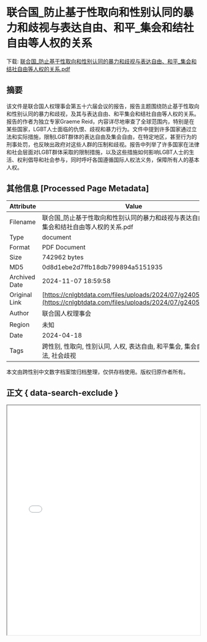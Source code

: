 # 联合国_防止基于性取向和性别认同的暴力和歧视与表达自由、和平_集会和结社自由等人权的关系

<!-- tcd_download_link -->
下载: <a href="../联合国_防止基于性取向和性别认同的暴力和歧视与表达自由、和平_集会和结社自由等人权的关系.pdf" download>联合国_防止基于性取向和性别认同的暴力和歧视与表达自由、和平_集会和结社自由等人权的关系.pdf</a>
<!-- tcd_download_link_end -->

## 摘要

<!-- tcd_abstract -->
该文件是联合国人权理事会第五十六届会议的报告，报告主题围绕防止基于性取向和性别认同的暴力和歧视，及其与表达自由、和平集会和结社自由等人权的关系。报告的作者为独立专家Graeme Reid，内容详尽地审查了全球范围内，特别是在某些国家，LGBT人士面临的仇恨、歧视和暴力行为。文件中提到许多国家通过立法和实际措施，限制LGBT群体的表达自由及集会自由，在特定地区，甚至行为的刑事处罚，也反映出政府对这些人群的压制和歧视。报告中列举了许多国家在法律和社会层面对LGBT群体采取的限制措施，以及这些措施如何影响LGBT人士的生活、权利倡导和社会参与，同时呼吁各国遵循国际人权法义务，保障所有人的基本人权。

<!-- tcd_abstract_end -->

## 其他信息 [Processed Page Metadata]

| Attribute       | Value                                  |
|-----------------|----------------------------------------|
| Filename        | 联合国_防止基于性取向和性别认同的暴力和歧视与表达自由、和平_集会和结社自由等人权的关系.pdf                             |
| Type            | document                                 |
| Format          | PDF Document                               |
| Size            | 742962 bytes                           |
| MD5             | 0d8d1ebe2d7ffb18db799894a5151935                                  |
| Archived Date   | 2024-11-07 18:59:58                             |
| Original Link   | [https://cnlgbtdata.com/files/uploads/2024/07/g2405739.pdf](https://cnlgbtdata.com/files/uploads/2024/07/g2405739.pdf)                         |
| Author          | 联合国人权理事会                               |
| Region          | 未知                               |
| Date            | 2024-04-18                                 |
| Tags            | 跨性别, 性取向, 性别认同, 人权, 表达自由, 和平集会, 集会自由, 国际法, 社会歧视                                 |

本文由跨性别中文数字档案馆归档整理，仅供存档使用。版权归原作者所有。


## 正文 { data-search-exclude }

<!-- tcd_main_text -->
<iframe src="../联合国_防止基于性取向和性别认同的暴力和歧视与表达自由、和平_集会和结社自由等人权的关系.pdf" width="100%" height="600px">
    <p>无法显示PDF，请下载查看。</p>
</iframe>
<!-- tcd_main_text_end -->

